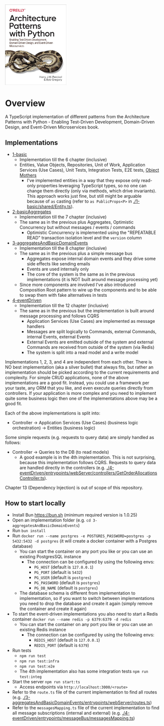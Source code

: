 <img alt="Architecture Patterns with Python - Enabling Test-Driven Development, Domain-Driven Design, and Event-Driven Microservices" src="ArchitecturePatternsWithPython.jpg" width="200"/>

# Overview

A TypeScript implementation of different patterns from the Architecture Patterns with Python - Enabling Test-Driven Development, Domain-Driven Design, and Event-Driven Microservices book.

## Implementations

- [1-basic](./1-basic)
  - Implementation till the 6 chapter (inclusive)
  - Entities, Value Objects, Repositories, Unit of Work, Application Services (Use Cases), Unit Tests, Integration Tests, E2E tests, [Object Mothers](https://martinfowler.com/bliki/ObjectMother.html)
    - I've implemented entities in a way that they expose only read-only properties leveraging TypeScript types, so no one can change them directly (only via methods, which drive invariants). This approach works just fine, but still might be arguable because of `as` casting (refer to `as PublicProps<P>` in [./1-basic/shared/Entity.ts](./1-basic/shared/Entity.ts)).
- [2-basicAggregates](./2-basicAggregates)
  - Implementation till the 7 chapter (inclusive)
  - The same as in the previous plus Aggregates, Optimistic Concurrency but without messages / events / commands
    - Optimistic Concurrency is implemented using the "REPEATABLE READ" transaction isolation level and the `version` column
- [3-aggregatesAndBasicDomainEvents](./3-aggregatesAndBasicDomainEvents)
  - Implementation till the 8 chapter (inclusive)
  - The same as in the previous plus a simple message bus
    - Aggregates expose internal domain events and they drive some side effects like sending emails
    - Events are used internally only
    - The core of the system is the same as in the previous implementations (it is NOT built around message processing yet)
  - Since more components are involved I've also introduced Composition Root pattern to wire up the components and to be able to swap them with fake alternatives in tests
- [4-eventDriven](./4-eventDriven)
  - Implementation till the 12 chapter (inclusive)
  - The same as in the previous but the implementation is built around message processing and follows CQRS
    - Application Services (Use Cases) are implemented as message handlers
    - Messages are split logically to Commands, external Commands, internal Events, external Events
    - External Events are emitted outside of the system and external Commands are received from outside of the system (via Redis)
    - The system is split into a read model and a write model

Implementations 1, 2, 3, and 4 are independent from each other. There is NO best implementation (aka a silver bullet) that always fits, but rather an implementation should be picked according to the current requirements and complexity. For simple CRUD applications, none of the above implementations are a good fit. Instead, you could use a framework per your taste, any ORM that you like, and even execute queries directly from controllers. If your application is more complex and you need to implement quite some business logic then one of the implementations above may be a good fit.

Each of the above implementations is split into:
- Controller -> Application Services (Use Cases) (business logic orchestration) -> Entities (business logic)

Some simple requests (e.g. requests to query data) are simply handled as follows:
- Controller -> Queries to the DB (to read models)
  - A good example is in the 4th implementation. This is not surprising, because this implementation follows CQRS. Requests to query data are handled directly in the controllers (e.g. [./4-eventDriven/entrypoints/webServer/controllers/GetOrderAllocationsController.ts](./4-eventDriven/entrypoints/webServer/controllers/GetOrderAllocationsController.ts)).

Chapter 13 (Dependency Injection) is out of scope of this repository.

## How to start locally

- Install Bun https://bun.sh (minimum required version is 1.0.25)
- Open an implementation folder (e.g. `cd 3-aggregatesAndBasicDomainEvents`)
- Run `bun install`
- Run `docker run --name postgres -e POSTGRES_PASSWORD=postgres -p 5432:5432 -d postgres` (it will create a docker container with a Postgres database)
  - You can start the container on any port you like or you can use an existing PostgresSQL instance
    - The connection can be configured by using the following envs:
      - `PG_HOST` (default is `127.0.0.1`)
      - `PG_PORT` (default is `5432`)
      - `PG_USER` (default is `postgres`)
      - `PG_PASSWORD` (default is `postgres`)
      - `PG_DB_NAME` (default is `postgres`)
  - The database schema is different from implementation to implementation, so if you want to switch between implementations you need to drop the database and create it again (simply remove the container and create it again)
- To start the event-driven implementations you also need to start a Redis container `docker run --name redis -p 6379:6379 -d redis`
  - You can start the container on any port you like or you can use an existing Redis instance
    - The connection can be configured by using the following envs:
      - `REDIS_HOST` (default is `127.0.0.1`)
      - `REDIS_PORT` (default is `6379`)
- Run tests
  - `npm run test`
  - `npm run test:infra`
  - `npm run test:e2e`
  - The 4th implementation also has some integration tests `npm run test:integ`
- Start the server `npm run start:ts`
  - Access endpoints via `http://localhost:3000/<route>`
- Refer to the `route.ts` file of the current implementation to find all routes (e.g. [./3-aggregatesAndBasicDomainEvents/entrypoints/webServer/routes.ts](./3-aggregatesAndBasicDomainEvents/entrypoints/webServer/routes.ts))
- Refer to the `messagesMapping.ts` file of the current implementation to find all message subscriptions (internal and external) (e.g. [./4-eventDriven/entrypoints/messageBus/messagesMapping.ts](./4-eventDriven/entrypoints/messageBus/messagesMapping.ts))
